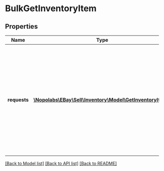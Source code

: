 # BulkGetInventoryItem

## Properties
Name | Type | Description | Notes
------------ | ------------- | ------------- | -------------
**requests** | [**\Nopolabs\EBay\Sell\Inventory\Model\GetInventoryItem[]**](GetInventoryItem.md) | The seller passes in multiple SKU values under this container to retrieve multiple inventory item records. Up to 25 inventory item records can be retrieved at one time. | [optional] 

[[Back to Model list]](../README.md#documentation-for-models) [[Back to API list]](../README.md#documentation-for-api-endpoints) [[Back to README]](../README.md)


